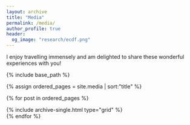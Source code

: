 ```yaml
---
layout: archive
title: "Media"
permalink: /media/
author_profile: true
header:
  og_image: "research/ecdf.png"
---
```



I enjoy travelling immensely and am delighted to share these wonderful experiences with you!



<nbsp>

{% include base_path %}

{% assign ordered_pages = site.media | sort:"title" %}

{% for post in ordered_pages %}
  <div class="grid-item">
    {% include archive-single.html type="grid" %}
  </div>
{% endfor %}


